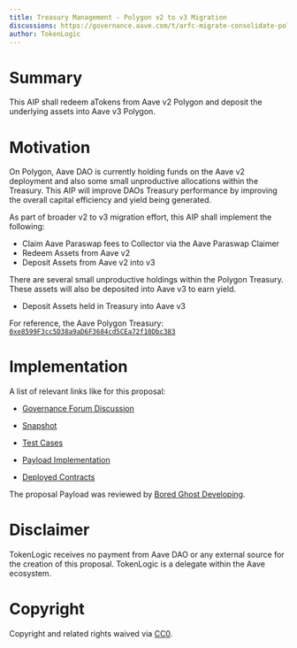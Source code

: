 ```yaml
---
title: Treasury Management - Polygon v2 to v3 Migration 
discussions: https://governance.aave.com/t/arfc-migrate-consolidate-polygon-treasury/12248
author: TokenLogic
---
```


# Summary

This AIP shall redeem aTokens from Aave v2 Polygon and deposit the underlying assets into Aave v3 Polygon. 

# Motivation

On Polygon, Aave DAO is currently holding funds on the Aave v2 deployment and also some small unproductive allocations within the Treasury. This AIP will improve DAOs Treasury performance by improving the overall capital efficiency and yield being generated.

As part of broader v2 to v3 migration effort, this AIP shall implement the following:
* Claim Aave Paraswap fees to Collector via the Aave Paraswap Claimer
* Redeem Assets from Aave v2
* Deposit Assets from Aave v2 into v3

There are several small unproductive holdings within the Polygon Treasury. These assets will also be deposited into Aave v3 to earn yield.

* Deposit Assets held in Treasury into Aave v3

For reference, the Aave Polygon Treasury: [`0xe8599F3cc5D38a9aD6F3684cd5CEa72f10Dbc383`](https://polygonscan.com/address/0xe8599F3cc5D38a9aD6F3684cd5CEa72f10Dbc383)

# Implementation

A list of relevant links like for this proposal:

* [Governance Forum Discussion](https://governance.aave.com/t/arfc-migrate-consolidate-polygon-treasury/12248)

* [Snapshot](https://snapshot.org/#/aave.eth/proposal/0x1b816c12b6f547a1982198ffd0e36412390b05828b560c9edee4e8a6903c4882)

* [Test Cases](XXX)

* [Payload Implementation](XXX)

* [Deployed Contracts](XXX)

The proposal Payload was reviewed by [Bored Ghost Developing](https://bgdlabs.com/).

# Disclaimer

TokenLogic receives no payment from Aave DAO or any external source for the creation of this proposal. TokenLogic is a delegate within the Aave ecosystem.

# Copyright

Copyright and related rights waived via [CC0](https://creativecommons.org/publicdomain/zero/1.0/).